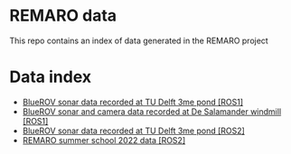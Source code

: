 # REMARO data
This repo contains an index of data generated in the REMARO project

# Data index
- [BlueROV sonar data recorded at TU Delft 3me pond \[ROS1\]](https://github.com/remaro-network/remaro_data/tree/main/bluerov_sonar_data_tudelft_pond_25_03_22)
- [BlueROV sonar and camera data recorded at De Salamander windmill \[ROS1\]](https://github.com/remaro-network/remaro_data/tree/main/bluerov_sonar_camera_data_28_03_22)
- [BlueROV sonar data recorded at TU Delft 3me pond \[ROS2\]](https://github.com/remaro-network/remaro_data/tree/main/bluerov_sonar_data_tudelft_pond_25_05_22)
- [REMARO summer school 2022 data \[ROS2\]](https://github.com/remaro-network/remaro_data/tree/main/remaro_summer_school_2022)
